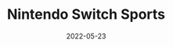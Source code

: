 ---
title: 'Nintendo Switch Sports'
tags:
  - platform_switch
  - genre_sports
digital: false
physical: true
guide: false
pending: false
date: 2022-05-23
---